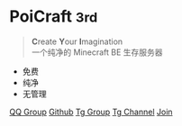 

# PoiCraft <small>**3**rd</small>

> **C**reate **Y**our **I**magination  
> 一个纯净的 Minecraft BE 生存服务器

- 免费
- 纯净
- 无管理

[QQ Group](https://jq.qq.com/?_wv=1027&k=5UqznJs)
[Github](https://github.com/PoiCraft)
[Tg Group](https://t.me/poicraft_chat)
[Tg Channel](https://t.me/poicraft)
[Join](play)
